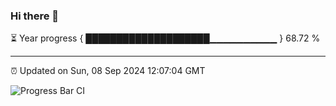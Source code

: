 ### Hi there 👋

⏳ Year progress { ████████████████████▁▁▁▁▁▁▁▁▁▁ } 68.72 %

---

⏰ Updated on Sun, 08 Sep 2024 12:07:04 GMT

![Progress Bar CI](https://github.com/liununu/liununu/workflows/Progress%20Bar%20CI/badge.svg)
